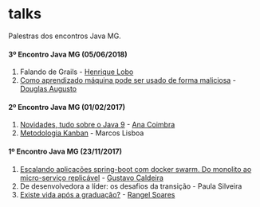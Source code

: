 # talks
Palestras dos encontros Java MG.


#### 3º Encontro Java MG (05/06/2018)

1. Falando de Grails - [Henrique Lobo](https://twitter.com/loboweissmann)
2. [Como aprendizado máquina pode ser usado de forma maliciosa]() - [Douglas Augusto](https://twitter.com/douglasaugus_to)

#### 2º Encontro Java MG (01/02/2017)

1. [Novidades, tudo sobre o Java 9](http://slides.com/anacoimbrag/java-9#/) - [Ana Coimbra](https://twitter.com/anacoimbrag)
2. [Metodologia Kanban]() - Marcos Lisboa

#### 1º Encontro Java MG (23/11/2017)

1. [Escalando aplicações spring-boot com docker swarm. Do monolito ao micro-serviço replicável](http://devoops.com.br/) - [Gustavo Caldeira](https://www.linkedin.com/in/gustavo-caldeira-61495538/)
2. De desenvolvedora a líder: os desafios da transição - Paula Silveira
3. [Existe vida após a graduação?](https://docs.google.com/presentation/d/1ojJwRvXB-VCs_U5QXysBrMaeqT-KxQScH1qG4iTezqI/edit#slide=id.g289445dbef_1_219) - [Rangel Soares](https://www.linkedin.com/in/rangelsoares/)

